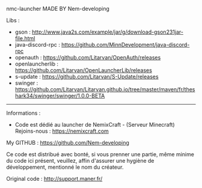 nmc-launcher MADE BY Nem-developing

Libs : 
- gson : http://www.java2s.com/example/jar/g/download-gson231jar-file.html
- java-discord-rpc : https://github.com/MinnDevelopment/java-discord-rpc
- openauth : https://github.com/Litarvan/OpenAuth/releases
- openlauncherlib : https://github.com/Litarvan/OpenLauncherLib/releases
- s-update : https://github.com/Litarvan/S-Update/releases
- swinger : https://github.com/Litarvan/Litarvan.github.io/tree/master/maven/fr/theshark34/swinger/swinger/1.0.0-BETA

-----------------------------
Informations : 
- Code est dédié au launcher de NemixCraft  -  (Serveur Minecraft)
Rejoins-nous : https://nemixcraft.com

My GITHUB : https://github.com/Nem-developing

Ce code est distribué avec bonté, si vous prenner une partie, même minime du code ici présent, veuillez, affin d'assurer une hygiène de développement, mentionné le nom du créateur.

Original code : http://support.maner.fr/

